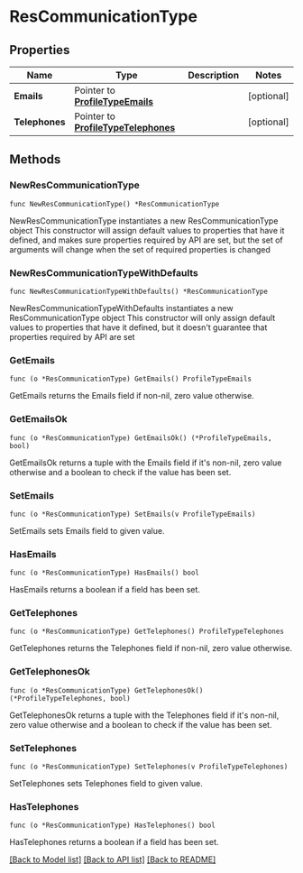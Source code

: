 # ResCommunicationType

## Properties

Name | Type | Description | Notes
------------ | ------------- | ------------- | -------------
**Emails** | Pointer to [**ProfileTypeEmails**](ProfileTypeEmails.md) |  | [optional] 
**Telephones** | Pointer to [**ProfileTypeTelephones**](ProfileTypeTelephones.md) |  | [optional] 

## Methods

### NewResCommunicationType

`func NewResCommunicationType() *ResCommunicationType`

NewResCommunicationType instantiates a new ResCommunicationType object
This constructor will assign default values to properties that have it defined,
and makes sure properties required by API are set, but the set of arguments
will change when the set of required properties is changed

### NewResCommunicationTypeWithDefaults

`func NewResCommunicationTypeWithDefaults() *ResCommunicationType`

NewResCommunicationTypeWithDefaults instantiates a new ResCommunicationType object
This constructor will only assign default values to properties that have it defined,
but it doesn't guarantee that properties required by API are set

### GetEmails

`func (o *ResCommunicationType) GetEmails() ProfileTypeEmails`

GetEmails returns the Emails field if non-nil, zero value otherwise.

### GetEmailsOk

`func (o *ResCommunicationType) GetEmailsOk() (*ProfileTypeEmails, bool)`

GetEmailsOk returns a tuple with the Emails field if it's non-nil, zero value otherwise
and a boolean to check if the value has been set.

### SetEmails

`func (o *ResCommunicationType) SetEmails(v ProfileTypeEmails)`

SetEmails sets Emails field to given value.

### HasEmails

`func (o *ResCommunicationType) HasEmails() bool`

HasEmails returns a boolean if a field has been set.

### GetTelephones

`func (o *ResCommunicationType) GetTelephones() ProfileTypeTelephones`

GetTelephones returns the Telephones field if non-nil, zero value otherwise.

### GetTelephonesOk

`func (o *ResCommunicationType) GetTelephonesOk() (*ProfileTypeTelephones, bool)`

GetTelephonesOk returns a tuple with the Telephones field if it's non-nil, zero value otherwise
and a boolean to check if the value has been set.

### SetTelephones

`func (o *ResCommunicationType) SetTelephones(v ProfileTypeTelephones)`

SetTelephones sets Telephones field to given value.

### HasTelephones

`func (o *ResCommunicationType) HasTelephones() bool`

HasTelephones returns a boolean if a field has been set.


[[Back to Model list]](../README.md#documentation-for-models) [[Back to API list]](../README.md#documentation-for-api-endpoints) [[Back to README]](../README.md)


